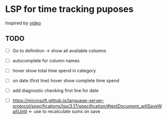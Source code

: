 # LSP for time tracking puposes
Inspired by [video](https://www.youtube.com/watch?v=YsdlcQoHqPY) 

## TODO
- [ ] Go to definition -> show all available columns
- [ ] autocomplete for column names 
- [ ] hover show total time spend in category
- [ ] on date (first line) hover show complete time spend
- [ ] add diagnostic checking first line for date 
- [ ] https://microsoft.github.io/language-server-protocol/specifications/lsp/3.17/specification/#textDocument_willSaveWaitUntil <- use to recalculate sums on save 

